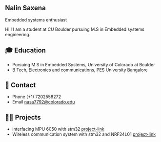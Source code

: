 ## Nalin Saxena

Embedded systems enthusiast 

Hi ! I am a student at CU Boulder pursuing  M.S in Embedded systems engineering.

## 🎓 Education
- Pursuing M.S in Embedded Systems, University of Colorado at Boulder 
- B Tech, Electronics and communications, PES University Bangalore

## 📲 Contact

- Phone (+1) 7202558272
- Email nasa7792@colorado.edu

## 🧑‍💻 Projects

- interfacing MPU 6050 with stm32 [project-link](https://github.com/nasa7792/projects/tree/main/PES_FINAL_PROJECT)
- Wireless communication system with stm32 and NRF24L01 [project-link](https://github.com/nasa7792/projects/tree/main/ESD_FINAL_PROJECT)
